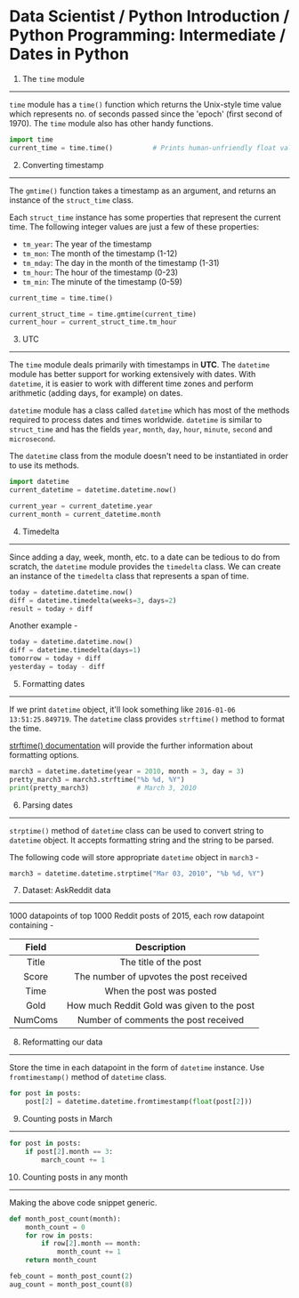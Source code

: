 Data Scientist / Python Introduction / Python Programming: Intermediate / Dates in Python
=========================================================================================

1. The `time` module
--------------------

`time` module has a `time()` function which returns the Unix-style time value which represents
no. of seconds passed since the 'epoch' (first second of 1970). The `time` module also has other
handy functions.

```python
import time
current_time = time.time()          # Prints human-unfriendly float value of the timestamp
``` 

2. Converting timestamp
-----------------------

The `gmtime()` function takes a timestamp as an argument, and returns an instance of the 
`struct_time` class.

Each `struct_time` instance has some properties that represent the current time. 
The following integer values are just a few of these properties:

- `tm_year`: The year of the timestamp
- `tm_mon`: The month of the timestamp (1-12)
- `tm_mday`: The day in the month of the timestamp (1-31)
- `tm_hour`: The hour of the timestamp (0-23)
- `tm_min`: The minute of the timestamp (0-59)

```python
current_time = time.time()

current_struct_time = time.gmtime(current_time)
current_hour = current_struct_time.tm_hour
```

3. UTC
------

The `time` module deals primarily with timestamps in **UTC**. The `datetime` module has better 
support for working extensively with dates. With `datetime`, it is easier to work with different 
time zones and perform arithmetic (adding days, for example) on dates.

`datetime` module has a class called `datetime` which has most of the methods required to process
dates and times worldwide. `datetime` is similar to `struct_time` and has the fields `year`, `month`,
`day`, `hour`, `minute`, `second` and `microsecond`. 

The `datetime` class from the module doesn't need to be instantiated in order to use its methods. 

```python
import datetime
current_datetime = datetime.datetime.now()

current_year = current_datetime.year
current_month = current_datetime.month
```

4. Timedelta
------------

Since adding a day, week, month, etc. to a date can be tedious to do from scratch, the `datetime` module
provides the `timedelta` class. We can create an instance of the `timedelta` class that represents 
a span of time.

```python
today = datetime.datetime.now()
diff = datetime.timedelta(weeks=3, days=2)
result = today + diff
```

Another example -

```python
today = datetime.datetime.now()
diff = datetime.timedelta(days=1)
tomorrow = today + diff
yesterday = today - diff
```

5. Formatting dates
-------------------

If we print `datetime` object, it'll look something like `2016-01-06 13:51:25.849719`. The `datetime`
class provides `strftime()` method to format the time.

[strftime() documentation](https://docs.python.org/3/library/datetime.html#strftime-and-strptime-behavior)
will provide the further information about formatting options.

```python
march3 = datetime.datetime(year = 2010, month = 3, day = 3)
pretty_march3 = march3.strftime("%b %d, %Y")
print(pretty_march3)            # March 3, 2010
```

6. Parsing dates
----------------

`strptime()` method of `datetime` class can be used to convert string to `datetime` object. It accepts
formatting string and the string to be parsed.

The following code will store appropriate `datetime` object in `march3` - 

```python
march3 = datetime.datetime.strptime("Mar 03, 2010", "%b %d, %Y")
```

7. Dataset: AskReddit data
--------------------------

1000 datapoints of top 1000 Reddit posts of 2015, each row datapoint containing -

Field | Description
:---: | :----:
Title | The title of the post
Score | The number of upvotes the post received
Time | When the post was posted
Gold | How much Reddit Gold was given to the post
NumComs | Number of comments the post received

8. Reformatting our data
------------------------

Store the time in each datapoint in the form of `datetime` instance. Use `fromtimestamp()` method
of `datetime` class.

```python
for post in posts:
    post[2] = datetime.datetime.fromtimestamp(float(post[2]))
```

9. Counting posts in March
--------------------------

```python
for post in posts: 
    if post[2].month == 3:
        march_count += 1
```

10. Counting posts in any month
-------------------------------

Making the above code snippet generic.

```python
def month_post_count(month):
    month_count = 0
    for row in posts:
        if row[2].month == month:
            month_count += 1
    return month_count

feb_count = month_post_count(2)
aug_count = month_post_count(8)
```

